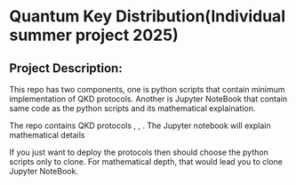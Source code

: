 # Quantum Key Distribution(Individual summer project 2025)

## Project Description:

This repo has two components, one is python scripts that contain minimum implementation of QKD protocols. Another is Jupyter NoteBook that contain same code as the python scripts and its mathematical explaination.

The repo contains QKD protocols <BB84>, <B92>, <E91>.
The Jupyter notebook will explain mathematical details

If you just want to deploy the protocols then should choose the python scripts only to clone. For mathematical depth, that would lead you to clone Jupyter NoteBook.
